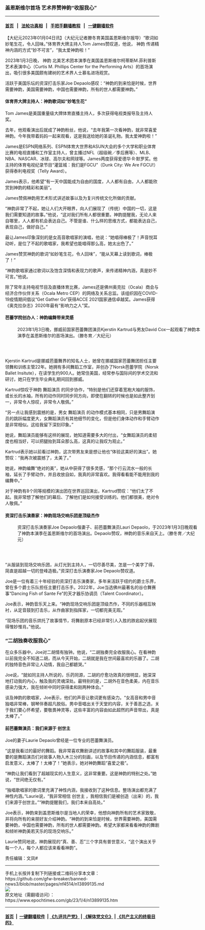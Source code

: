 ### 盖恩斯维尔首场 艺术界赞神韵“收服我心”
------------------------

#### [首页](https://github.com/gfw-breaker/banned-news3/blob/master/README.md) &nbsp;&nbsp;|&nbsp;&nbsp; [法轮功真相](https://github.com/begood0513/basic/blob/master/README.md)  &nbsp;&nbsp;|&nbsp;&nbsp; [手把手翻墙教程](https://github.com/gfw-breaker/guides/wiki)  &nbsp;&nbsp;|&nbsp;&nbsp; [一键翻墙软件](https://github.com/gfw-breaker/nogfw/blob/master/README.md)  



<div><p>
 【大纪元2023年01月04日讯】（大纪元记者滕冬育美国盖恩斯维尔报导）“歌词如妙笔生花，令人回味。”体育界大牌主持人Tom James赞叹道，他说，
 <ok href="https://www.epochtimes.com/gb/tag/%E7%A5%9E%E9%9F%B5.html">
  神韵
 </ok>
 传递精神内涵的方式“妙不可言”，“我太爱神韵啦！”
</p>
<p>
 2023年1月3日晚，
 <ok href="https://www.epochtimes.com/gb/tag/%E7%A5%9E%E9%9F%B5.html">
  神韵
 </ok>
 北美艺术团本演季在美国盖恩斯维尔柯蒂斯M.菲利普斯艺术表演中心（Curtis M. Phillips Center for the Performing Arts）的首场演出，吸引很多美国颇有建树的艺术界人士慕名进场观赏。
</p>
<p>
 活跃于美国乐坛的资深打击乐家Joe Depaolo感叹：“神韵的到来恰是时候，世界需要神韵，美国需要神韵，中国也需要神韵，所有的世人都需要神韵。”
</p>
<h4>
 体育界大牌主持人：神韵歌词如“妙笔生花”
</h4>
<p>
 Tom James是美国重量级大牌体育直播主持人，多次获得电视类报导及主持人奖。
</p>
<p>
 去年，他观看演出后就成了神韵粉丝，他说，“去年我第一次看神韵，就非常喜爱神韵。今年我带着妈妈一起来观看，这是我送给她的圣诞礼物。我太爱神韵啦！”
</p>
<p>
 James是ESPN网络系列、ESPN体育大世界和ASUN大会的多个大学和职业体育比赛的电视直播和工作室主持人，曾主播过NFL（超级碗／季后赛等）、MLB、NBA、NASCAR、冰球、高尔夫和网球等。James两度获得爱德华‧R‧默罗奖。他主持的体育电视纪录节目“灌篮城：我们是FGCU”（Dunk City: We Are FGCU!）获得泰利电视奖（Telly Award）。
</p>
<p>
 James表示，他希望“有一天中国能成为自由的国度，人人都有自由，人人都能欣赏到神韵的精彩和美丽”。
</p>
<p>
 James赞佩神韵用艺术形式讲述故事以及为复兴传统文化所做的贡献。
</p>
<p>
 “神韵非常了不起，她让人们大开眼界，向人们展现了（传统）中国的一切，这是我们需要知道的故事。”他说，“这对我们所有人都很重要。神韵提醒我，无论人来自哪里，人人都有机会表达自己。不管是谁、什么样的思维方式，都能表达自己，表现自己，做好自己。”
</p>
<p>
 最让James印象深刻的是女高音歌唱家的演唱，他说：“她唱得棒极了！声音悦耳动听，是位了不起的歌唱家，我希望也能唱得那么高，她太出色了。”
</p>
<p>
 James赞赏神韵的歌词“如妙笔生花，令人回味”，“能从天幕上读到歌词，棒极了！”
</p>
<p>
 “神韵歌唱家通过歌词以及饱含深情和表现力的歌声，来传递精神内涵，真是妙不可言。”他说。
</p>
<p>
 除了常年主持电视节目及直播体育比赛，James还是佛州奥克拉（Ocala）商会与经济合作伙伴关系（Ocala Metro CEP）的网络及关系总监。该组织因在COVID-19疫情期间倡议“Get Gather Go”获得ACCE 2021国家通信卓越奖。James获得《奥克拉杂志》2020年最有“影响力之人”奖。
</p>
<h4>
 芭蕾学院创办人：神韵编舞带来灵感
</h4>
<figure aria-describedby="caption-attachment-13899147" class="wp-caption aligncenter" id="attachment_13899147" style="width: 600px">
 <ok href="https://i.epochtimes.com/assets/uploads/2023/01/id13899147-2301032254141886.jpg" target="_blank">
  <img alt="" class="size-large wp-image-13899147" src="https://i.epochtimes.com/assets/uploads/2023/01/id13899147-2301032254141886-600x400.jpg" title=""/>
 </ok>
 <br/><figcaption class="wp-caption-text" id="caption-attachment-13899147">
  2023年1月3日晚，挪威前国家芭蕾舞团演员Kjerstin Kartrud与男友David Cox一起观看了神韵本演季在盖恩斯维尔的首场演出。（滕冬育／大纪元）
 </figcaption><br/>
</figure><br/>
<p>
 Kjerstin Kartrud是挪威芭蕾舞界的知名人士，她曾在挪威国家芭蕾舞团担任主要领舞和训练主管22年。她拥有多间舞蹈工作室，并创办了Norsk芭蕾学院（Norsk Ballet Insitute），在读学生约900人。她常住美国，经常参与国际间的学术交流和研讨，她只在学生毕业典礼期间回到挪威。
</p>
<p>
 Kartrud惊叹于神韵
 <ok href="https://www.epochtimes.com/gb/tag/%E8%88%9E%E8%B9%88%E6%BC%94%E5%91%98.html">
  舞蹈演员
 </ok>
 的同步协作，“特别是他们还穿着宽袍大袖的服饰，或长长的水袖，所有的动作同时同步同方向，即使在翻转的时候也是如此整齐划一，非常令人惊叹，非常令人敬佩。”
</p>
<p>
 “另一点让我感到震撼的是，男女
 <ok href="https://www.epochtimes.com/gb/tag/%E8%88%9E%E8%B9%88%E6%BC%94%E5%91%98.html">
  舞蹈演员
 </ok>
 的动作模式基本相同，只是男舞蹈演员的跳跃幅度更大，女舞蹈演员有其他细节的变化，但是他们身体动作和手臂动作是非常相似。这给我留下深刻印象。”
</p>
<p>
 她说，舞蹈演员能够有这样的展现，她知道需要多大的付出，“女舞蹈演员的柔韧度也相当好，可以把腿抬到耳朵那么高，这真的让我叹为观止。”
</p>
<p>
 Kartrud表示她以前看过神韵，这次带男友来是想让他也“体验这美好的演出”。她赞叹：“我再次被震撼了，太美了。”
</p>
<p>
 她说，神韵编舞“绝对的美”，她从中获得了很多灵感，“那个行云流水一般的长袖，延长了手臂动作，并且收放自如，我真的非常喜欢。我得看看能不能用到我的编舞中。”
</p>
<p>
 对于神韵有8个同等规模的演出团在世界巡回演出，Kartrud赞叹：“他们太了不起。我非常想了解他们的幕后、了解他们是如何接受训练的。他们都很美，绝对令人敬佩。”
</p>
<h4>
 资深打击乐演奏家：神韵现场交响乐团是顶级杰作
</h4>
<figure aria-describedby="caption-attachment-13899150" class="wp-caption aligncenter" id="attachment_13899150" style="width: 600px">
 <ok href="https://i.epochtimes.com/assets/uploads/2023/01/id13899150-2301032254121886.jpg" target="_blank">
  <img alt="" class="size-large wp-image-13899150" src="https://i.epochtimes.com/assets/uploads/2023/01/id13899150-2301032254121886-600x400.jpg" title=""/>
 </ok>
 <br/><figcaption class="wp-caption-text" id="caption-attachment-13899150">
  资深打击乐演奏家Joe Depaolo偕妻子、前芭蕾舞演员Lauri Depaolo，于2023年1月3日晚观看了神韵本演季在盖恩斯维尔的首场演出。Depaolo赞叹，神韵的音乐来自天上。（滕冬育／大纪元）
 </figcaption><br/>
</figure><br/>
<p>
 “从服装到现场交响乐团，从灯光到主持人，一切尽善尽美，怎是一个美字了得，简直是超越一切的登峰造极。”资深打击乐演奏家Joe Depaolo赞叹道。
</p>
<p>
 Joe是一位有着三十年经验的资深打击乐演奏家，多年来活跃于纽约的爵士乐界，曾在多个爵士乐队担任主要打击乐手。2022年，Joe当选佛州最著名的谷仓舞赛事“Dancing Fish of Sante Fe”的天才器乐协调员（Talent Coordinator）。
</p>
<p>
 Joe表示，神韵音乐天上来。“神韵现场交响乐团是顶级杰作，不同的乐器相互映衬，从定音鼓到打击乐，从作曲家到指挥家，一切都完美无瑕。”
</p>
<p>
 “现场乐团的音乐烘托了故事情节，将舞剧原本已经非常引人入胜的跌宕起伏展现得惟妙惟肖。”他说。
</p>
<h3>
 “二胡独奏收服我心”
</h3>
<p>
 在众多乐器中，Joe对二胡情有独钟。他说，“二胡独奏完全收服我心。在看神韵以前我完全不知道二胡，而从今天开始，二胡就是我在世间最喜欢的乐器了。二胡的独特音色非常让人动情，我自己都聼哭。”
</p>
<p>
 Joe说，“就如同主持人所说的，乐药同源，二胡的疗愈功效真的很明显，她深深地打动我的内心，触及我的灵魂深处。最特别的是，二胡外在音色柔美，内在音乐感染力强大，我在倾听中同时获得柔和刚两种体会。”
</p>
<p>
 谈及神韵的歌唱家，Joe表示，他们的声音让歌词更有感染力。“女高音和男中音独唱非常棒，钢琴伴奏超凡脱俗。男中音唱出关于天堂的内容，关于善恶之选，关于我们要心怀希望，要敬畏神灵等，这些丰富的内容由如此超然的声音带出，真是太棒了。”
</p>
<h4>
 前芭蕾舞演员：我们来源于
 <ok href="https://www.epochtimes.com/gb/tag/%E5%88%9B%E4%B8%96%E4%B8%BB.html">
  创世主
 </ok>
</h4>
<p>
 Joe的妻子Laurie Depaolo曾经是一位专业的芭蕾舞演员。
</p>
<p>
 “这是我看过的最好的舞蹈。我非常喜欢舞剧讲述的故事和其中的舞蹈服装，最重要的是舞蹈演员们对故事人物入木三分的刻画，以及节目传递的内涵信息，都富有启发意义，太棒了！太棒了！”她表示，她对神韵舞蹈“喜爱之极”。
</p>
<p>
 “神韵让我们看到了超越现实的人生意义，这非常重要。这是神韵的特别之处。”她说，“世间绝无仅有。”
</p>
<p>
 “独唱歌唱家的歌词里充满了神性内涵，我接收到了这种信息。整场演出都充满了神性内涵。”Laurie说，“我非常相信
 <ok href="https://www.epochtimes.com/gb/tag/%E5%88%9B%E4%B8%96%E4%B8%BB.html">
  创世主
 </ok>
 ，我相信我们是被创造（出来）的，我们来源于创世主。”“神韵提醒我们，我们本来自高处。”
</p>
<p>
 Joe表示，神韵来到盖恩斯维尔是当地人的荣幸，他想向神韵所有的艺术家致敬，并将向所有的亲朋好友介绍神韵。“神韵的到来恰是时候，世界需要神韵，美国需要神韵，中国也需要神韵，所有的世人都需要神韵。希望大家都来看看神韵的舞剧和倾听神韵美若天乐的现场交响乐。”
</p>
<p>
 Laurie赞同地说，神韵展现的“真、善、忍”三个字具有普世意义，“这个演出关乎每一个人，每个人都应该来看看神韵”。
</p>
<p>
 责任编辑：文凤#
</p>
</div>
<hr/>
手机上长按并复制下列链接或二维码分享本文章：<br/>
https://github.com/gfw-breaker/banned-news3/blob/master/pages/nf4514/n13899135.md <br/>
<a href='https://github.com/gfw-breaker/banned-news3/blob/master/pages/nf4514/n13899135.md'><img src='https://github.com/gfw-breaker/banned-news3/blob/master/pages/nf4514/n13899135.md.png'/></a> <br/>
原文地址（需翻墙访问）：https://www.epochtimes.com/gb/23/1/4/n13899135.htm


------------------------
#### [首页](https://github.com/gfw-breaker/banned-news3/blob/master/README.md) &nbsp;|&nbsp; [一键翻墙软件](https://github.com/gfw-breaker/nogfw/blob/master/README.md) &nbsp;| [《九评共产党》](https://github.com/gfw-breaker/9ping.md/blob/master/README.md#九评之一评共产党是什么) | [《解体党文化》](https://github.com/gfw-breaker/jtdwh.md/blob/master/README.md) | [《共产主义的终极目的》](https://github.com/gfw-breaker/gczydzjmd.md/blob/master/README.md)


<img src='http://gfw-breaker.win/banned-news3/pages/nf4514/n13899135.md' width='0px' height='0px'/>